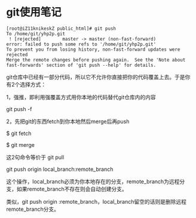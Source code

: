 
git使用笔记
=========

```
[root@iZ11knikeskZ public_html]# git push
To /home/git/yhp2p.git
 ! [rejected]        master -> master (non-fast-forward)
error: failed to push some refs to '/home/git/yhp2p.git'
To prevent you from losing history, non-fast-forward updates were rejected
Merge the remote changes before pushing again.  See the 'Note about
fast-forwards' section of 'git push --help' for details.
```

git仓库中已经有一部分代码，所以它不允许你直接把你的代码覆盖上去。于是你有2个选择方式：


1，强推，即利用强覆盖方式用你本地的代码替代git仓库内的内容

git push -f

2，先把git的东西fetch到你本地然后merge后再push

$ git fetch

$ git merge

这2句命令等价于
git pull





git push origin local_branch:remote_branch

这个操作，local_branch必须为你本地存在的分支，remote_branch为远程分支，如果remote_branch不存在则会自动创建分支。

类似，git push origin :remote_branch，local_branch留空的话则是删除远程remote_branch分支。